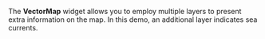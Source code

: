 The **VectorMap** widget allows you to&nbsp;employ multiple layers to&nbsp;present extra information on&nbsp;the map. In&nbsp;this demo, an&nbsp;additional layer indicates sea currents.